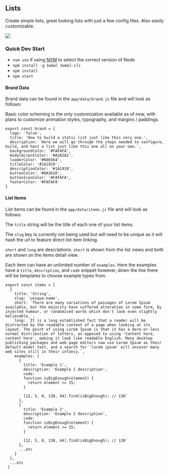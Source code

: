 Lists
------
Create simple lists, great looking lists with just a few config files. Also easily customizable.

![](http://g.recordit.co/AI5TJJvcMb.gif)

### Quick Dev Start
* `nvm use` if using [NVM](https://github.com/creationix/nvm) to select the correct version of Node
* `npm install -g babel babel-cli`
* `npm install`
* `npm start`

#### Brand Data
Brand data can be found in the `app/data/brand.js` file and will look as follows:

Basic color scheming is the only customization available as of now, with plans to customize animation styles, typography, and margins / paddings.

```
export const brand = {
  logo: 'false',
  title: 'How to build a static list just like this very one.',
  description: `Here we will go through the steps needed to configure, build, and host a list just like this one all on your own.`,
  backgroundColor: '#FAFAFA',
  modalAccentColor: '#A2A2A2',
  loaderColor: '#666564',
  titleColor: '#1A1919',
  descriptionColor: '#1A1919',
  buttonColor: '#DA3610',
  buttonIconColor: '#FAFAFA',
  footerColor: '#FAFAFA'
}
```

#### List Items
List items can be found in the `app/data/items.js` file and will look as follows:

The `title` string will be the title of each one of your list items.

The `slug` key is currently not being used but will need to be unique as it will hash the url to feature direct list item linking.

`short` and `long` are descriptions. `short` is shown from the list views and both are shown on the items detail view.

Each item can have an unlimited number of `examples`. Here the examples have a `title`, `description`, and `code` snippet however, down the line there will be templates to choose example types from. 

```
export const items = [
  {
    title: 'String',
    slug: 'unique-name',
    short: `There are many variations of passages of Lorem Ipsum available, but the majority have suffered alteration in some form, by injected humour, or randomised words which don't look even slightly believable.`,
    long: `It is a long established fact that a reader will be distracted by the readable content of a page when looking at its layout. The point of using Lorem Ipsum is that it has a more-or-less normal distribution of letters, as opposed to using 'Content here, content here', making it look like readable English. Many desktop publishing packages and web page editors now use Lorem Ipsum as their default model text, and a search for 'lorem ipsum' will uncover many web sites still in their infancy.`,
    examples: [
      {
        title: 'Example 1',
        description: 'Example 1 description',
        code: `
        function isBigEnough(element) {
          return element >= 15;
        }

        [12, 5, 8, 130, 44].find(isBigEnough); // 130`
      },
      {
        title: 'Example 2',
        description: 'Example 2 description',
        code: `
        function isBigEnough(element) {
          return element >= 15;
        }

        [12, 5, 8, 130, 44].find(isBigEnough); // 130`
      },
      ...etc
    ]
  },
  ...etc
 ]
 ```

